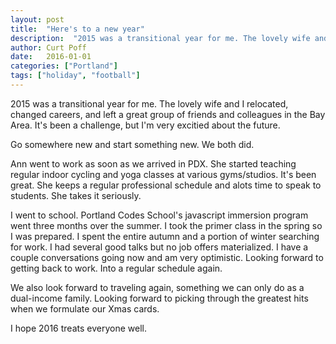 ```yaml
---
layout: post
title:  "Here's to a new year"
description:  "2015 was a transitional year for me. The lovely wife and I relocated, changed careers, and left a great group of friends and colleagues in the Bay Area. It's been a challenge, but I'm very excitied about the future."
author: Curt Poff
date:   2016-01-01
categories: ["Portland"]
tags: ["holiday", "football"]
---
```


2015 was a transitional year for me. The lovely wife and I relocated, changed careers, and left a great group of friends and colleagues in the Bay Area. It's been a challenge, but I'm very excitied about the future.

<!--more-->

Go somewhere new and start something new. We both did. 

Ann went to work as soon as we arrived in PDX. She started teaching regular indoor cycling and yoga classes at various gyms/studios. It's been great. She keeps a regular professional schedule and alots time to speak to students. She takes it seriously.

I went to school. Portland Codes School's javascript immersion program went three months over the summer. I took the primer class in the spring so I was prepared. I spent the entire autumn and a portion of winter searching for work. I had several good talks but no job offers materialized. I have a couple conversations going now and am very optimistic. Looking forward to getting back to work. Into a regular schedule again.

We also look forward to traveling again, something we can only do as a dual-income family. Looking forward to picking through the greatest hits when we formulate our Xmas cards.

I hope 2016 treats everyone well.
